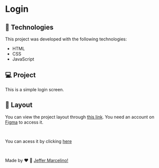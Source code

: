 # Login

## 🚀 Technologies

This project was developed with the following technologies:
- HTML
- CSS
- JavaScript

## 💻 Project

This is a simple login screen.

## 🔖 Layout

You can view the project layout through [this link](https://www.figma.com/file/Yb9IBH56g7T1hdIyZ3BMNO/Desafios---Codel%C3%A2ndia?node-id=4588%3A37). You need an account on [Figma](https://figma.com) to access it.

<br>

You can acess it by clicking [here](https://jeffermarcelino.github.io/codelandia-challenges/challenge4/)

<br>

Made by ♥ :wave: [Jeffer Marcelino!](https://github.com/JefferMarcelino/)
